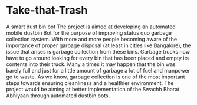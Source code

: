 # Take-that-Trash
A smart dust bin bot
The project is aimed at developing an automated mobile dustbin Bot for the purpose of improving status quo garbage collection system. With more and more people becoming aware of the importance of proper garbage disposal (at least in cities like Bangalore), the issue that arises is garbage collection from these bins. Garbage trucks now have to go around looking for every bin that has been placed and empty its contents into their truck. Many a times it may happen that the bin was barely full and just for a little amount of garbage a lot of fuel and manpower go to waste. As we know, garbage collection is one of the most important steps towards ensuring cleanliness and a healthier environment. The project would be aiming at better implementation of the Swachh Bharat Abhiyaan through automated dustbin bots.
